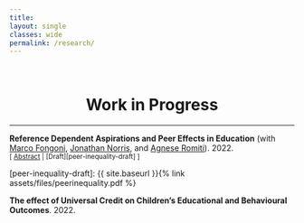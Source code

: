 ```yaml
---
title: 
layout: single
classes: wide
permalink: /research/
---
```

<br/> 

<!-- Google Tag Manager (noscript) -->
<noscript><iframe src="https://www.googletagmanager.com/ns.html?id=GTM-PNS829G"
height="0" width="0" style="display:none;visibility:hidden"></iframe></noscript>
<!-- End Google Tag Manager (noscript) -->

# <center> Work in Progress </center>
- - -


**Reference Dependent Aspirations and Peer Effects in Education** (with [Marco Fongoni](https://sites.google.com/site/marcofongoni/home), [Jonathan Norris](https://jonathan-norris.github.io/), and [Agnese Romiti](https://sites.google.com/view/agneseromiti/home)). 2022.<br/>
<small>[ <a href="#/" onclick="visib('peer-inequality')">Abstract</a> | [Draft][peer-inequality-draft] ] </small>

<div id="peer-inequality" style="display: none; text-align: justify; line-height: 1.2" ><small>
We study the long-run effects of income inequality within adolescent peer compositions in schools. We propose a theoretical framework based on reference dependence where inequality in peer groups can generate aspiration gaps. Guided by predictions from this framework we find that an increase in the share of low income peers within school-cohorts improves the educational outcomes of low income students and has negative effects on high income students. We further document a range of evidence that corroborates these results, including that they are distinct from peer non-linear ability effects. We then find that social cohesion, through better connections in the school network, has an important role in mitigating the effects of peer inequality. Our results provide evidence on the role of inequality in peer groups for long-run educational outcomes, while also demonstrating that there is potential to avoid these consequences.
</small><br><br/></div>

[peer-inequality-draft]: {{ site.baseurl }}{% link assets/files/peerinequality.pdf %}



**The effect of Universal Credit on Children’s Educational and Behavioural Outcomes**. 2022.<br/>

